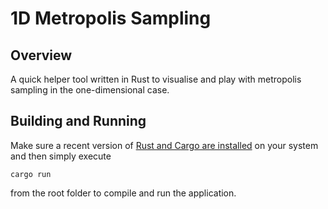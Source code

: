 # 1D Metropolis Sampling
## Overview

A quick helper tool written in Rust to visualise and play with metropolis sampling in the one-dimensional case.

## Building and Running

Make sure a recent version of [Rust and Cargo are installed](https://doc.rust-lang.org/cargo/getting-started/installation.html) on your system and then simply execute 
```
cargo run
```
from the root folder to compile and run the application.